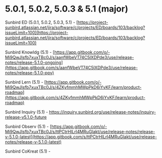 # 5.0.1, 5.0.2, 5.0.3 & 5.1 (major)

Sunbird ED (5.0.1, 5.0.2, 5.0.3, 5.1) - [https://project-sunbird.atlassian.net/jira/software/c/projects/ED/boards/103/backlog?issueLimit=100](https://project-sunbird.atlassian.net/jira/software/c/projects/ED/boards/103/backlog?issueLimit=100)

Sunbird Knowldg (5.1) - [https://app.gitbook.com/o/-Mi9QwJlsfb7xuxTBc0J/s/aanfWbeVT74C5lXDPde3/use/release-notes/release-5.1.0-ongoing](https://app.gitbook.com/s/aanfWbeVT74C5lXDPde3/use/release-notes/release-5.1.0-ppv)

Sunbird Lern (5.1) - [https://app.gitbook.com/o/-Mi9QwJlsfb7xuxTBc0J/s/4ZKyfmmhMWpPkD6iYvKF/learn/product-roadmap](https://app.gitbook.com/s/4ZKyfmmhMWpPkD6iYvKF/learn/product-roadmap)

Sunbird Inquiry (5.1) - [https://inquiry.sunbird.org/use/release-notes/inquiry-release-v5.1.0-future](https://inquiry.sunbird.org/use/release-notes/inquiry-release-v5.1.0-future)[](https://inquiry.sunbird.org/use/release-notes/inquiry-release-v5.0.0-live)

Sunbird Observ (5.1) - [https://app.gitbook.com/o/-Mi9QwJlsfb7xuxTBc0J/s/ttPCtrHlLrl4MRuGlakt/use/release-notes/release-v-5.1.0-latest](https://app.gitbook.com/s/ttPCtrHlLrl4MRuGlakt/use/release-notes/release-v-5.1.0-latest)

Sunbird CoKreat (5.1) -&#x20;
